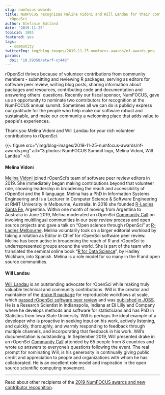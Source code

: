 ```yaml
---
slug: numfocus-awards
title: NumFOCUS recognizes Melina Vidoni and Will Landau for their contributions to
  rOpenSci
author: Stefanie Butland
date: '2019-11-25'
topicid: 1885
featured: yes
tags:
  - community
twitterImg: img/blog-images/2019-11-25-numfocus-awards/nf-awards.png
params:
  doi: "10.59350/etwrf-xj448"
---
```

rOpenSci thrives because of volunteer contributions from community members - submitting and reviewing R packages, serving as editors for software peer review, writing blog posts, sharing information about packages and resources, contributing code and documentation and answering others' questions. Recently our fiscal sponsor, NumFOCUS, gave us an opportunity to nominate two contributors for recognition at the NumFOCUS annual summit. Sometimes all we can do is publicly express our gratitude for the people who help make our software robust and sustainable, and make our community a welcoming place that adds value to people's experiences.

Thank you Melina Vidoni and Will Landau for your rich volunteer contributions to rOpenSci.

{{< figure src="/img/blog-images/2019-11-25-numfocus-awards/nf-awards.png" alt="3 photos: NumFOCUS Summit logo, Melina Vidoni, Will Landau" >}}

#### Melina Vidoni

[Melina Vidoni](/authors/melina-vidoni/) joined rOpenSci’s team of software peer review editors in 2019. She immediately began making contributions beyond that volunteer role, showing leadership in broadening the reach and accessibility of rOpenSci and the R language. Melina has a PhD in Information Systems Engineering and is a Lecturer in Computer Science & Software Engineering at RMIT University in Melbourne, Australia. In 2018 she founded [R-Ladies Santa Fe](https://twitter.com/rladiessantafe), Argentina. Within one month of moving from Argentina to Australia in June 2019, Melina moderated an rOpenSci [Community Call](/commcalls/2019-06-28/) on involving multilingual communities in our peer review process and open source projects and gave a talk on “Open science through rOpenSci” at [R-Ladies Melbourne](https://www.meetup.com/rladies-melbourne/events/262566179/). Melina voluntarily took on a larger editorial workload by taking a rotation as Editor in Chief for rOpenSci software peer review. Melina has been active in broadening the reach of R and rOpenSci to underrepresented groups around the world. She is part of the team who translated the seminal online book “[R for Data Science](https://es.r4ds.hadley.nz/)”, by Hadley Wickham, into Spanish. Melina is a role model for so many in the R and open source communities.

#### Will Landau

[Will Landau](/authors/will-landau/) is an outstanding advocate for rOpenSci while making truly valuable technical and community contributions. Will is the creator and maintainer of the [drake R package](https://docs.ropensci.org/drake/) for reproducible workflows at scale, which [passed rOpenSci software peer review](https://github.com/ropensci/software-review/issues/156) and was [published in JOSS](https://doi.org/10.21105/joss.00550). He is a Research Scientist in Indianapolis, Indiana at Eli Lilly and Company where he develops methods and software for statisticians and has PhD in Statistics from Iowa State University. Will is perhaps the ideal example of a developer who is proactive in seeking input on his work, actively listening, and quickly, thoroughly, and warmly responding to feedback through multiple channels, and incorporating that feedback in his work. Will’s documentation is outstanding. In September 2019, Will presented drake in an rOpenSci [Community Call](/commcalls/2019-09-24/) attended by 65 people from 8 countries and wrote up answers to everyone’s questions following the event. The real prompt for nominating Will, is his generosity in continually giving public credit and appreciation to people and organizations with whom he has collaborated. He is an excellent role model and inspiration in the open source scientific computing movement.

---
Read about other recipients of the [2019 NumFOCUS awards and new contributor recognition](https://numfocus.org/blog/2019-numfocus-awards).
